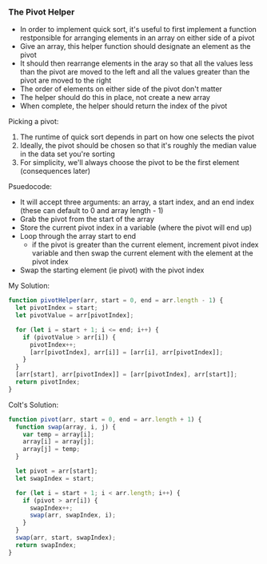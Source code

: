 ### The Pivot Helper

- In order to implement quick sort, it's useful to first implement a function restponsible for arranging elements
  in an array on either side of a pivot
- Give an array, this helper function should designate an element as the pivot
- It should then rearrange elements in the aray so that all the values less than the pivot
  are moved to the left and all the values greater than the pivot are moved to the right
- The order of elements on either side of the pivot don't matter
- The helper should do this in place, not create a new array
- When complete, the helper should return the index of the pivot

Picking a pivot:

1. The runtime of quick sort depends in part on how one selects the pivot
2. Ideally, the pivot should be chosen so that it's roughly the median value in the data set you're sorting
3. For simplicity, we'll always choose the pivot to be the first element (consequences later)

Psuedocode:

- It will accept three arguments: an array, a start index, and an end index (these can default to 0 and array length - 1)
- Grab the pivot from the start of the array
- Store the current pivot index in a variable (where the pivot will end up)
- Loop through the array start to end
  - if the pivot is greater than the current element, increment pivot index variable and then swap the current element
    with the element at the pivot index
- Swap the starting element (ie pivot) with the pivot index

My Solution:

```javascript
function pivotHelper(arr, start = 0, end = arr.length - 1) {
  let pivotIndex = start;
  let pivotValue = arr[pivotIndex];

  for (let i = start + 1; i <= end; i++) {
    if (pivotValue > arr[i]) {
      pivotIndex++;
      [arr[pivotIndex], arr[i]] = [arr[i], arr[pivotIndex]];
    }
  }
  [arr[start], arr[pivotIndex]] = [arr[pivotIndex], arr[start]];
  return pivotIndex;
}
```

Colt's Solution:

```javascript
function pivot(arr, start = 0, end = arr.length + 1) {
  function swap(array, i, j) {
    var temp = array[i];
    array[i] = array[j];
    array[j] = temp;
  }

  let pivot = arr[start];
  let swapIndex = start;

  for (let i = start + 1; i < arr.length; i++) {
    if (pivot > arr[i]) {
      swapIndex++;
      swap(arr, swapIndex, i);
    }
  }
  swap(arr, start, swapIndex);
  return swapIndex;
}
```

